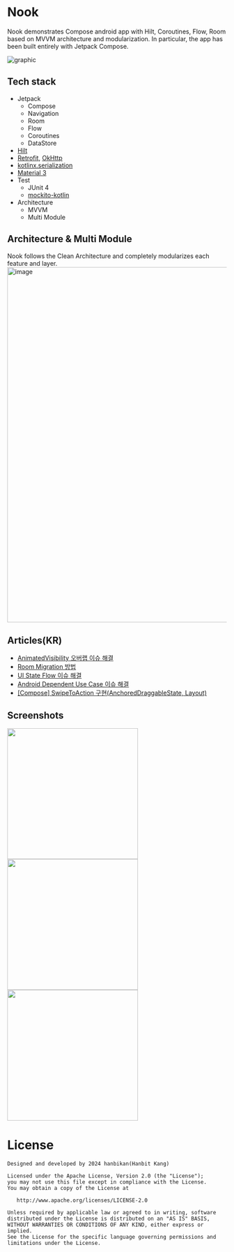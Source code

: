 # Nook

Nook demonstrates Compose android app with Hilt, Coroutines, Flow, Room based on MVVM architecture and modularization. In particular, the app has been built entirely with Jetpack Compose.

![graphic](https://github.com/hanbikan/Nook/assets/58168528/44e663ee-c7df-4106-8db8-aa74bbbef30d)

## Tech stack

- Jetpack
  - Compose
  - Navigation
  - Room
  - Flow
  - Coroutines
  - DataStore
- [Hilt](https://dagger.dev/hilt/)
- [Retrofit](https://github.com/square/retrofit), [OkHttp](https://square.github.io/okhttp/)
- [kotlinx.serialization](https://github.com/Kotlin/kotlinx.serialization)
- [Material 3](https://m3.material.io/)
- Test
  - JUnit 4
  - [mockito-kotlin](https://github.com/mockito/mockito-kotlin)
- Architecture
  - MVVM
  - Multi Module

## Architecture & Multi Module
Nook follows the Clean Architecture and completely modularizes each feature and layer.
<img width="815" alt="image" src="https://github.com/hanbikan/Nook/assets/58168528/92c8a1e2-7099-49b3-b80a-075208579bc2">

## Articles(KR)
- [AnimatedVisibility 오버랩 이슈 해결](https://rccode.tistory.com/379)
- [Room Migration 방법](https://rccode.tistory.com/381)
- [UI State Flow 이슈 해결](https://rccode.tistory.com/384)
- [Android Dependent Use Case 이슈 해결](https://rccode.tistory.com/385)
- [[Compose] SwipeToAction 구현(AnchoredDraggableState, Layout)](https://rccode.tistory.com/388)

## Screenshots
<img width="300" src="https://github.com/hanbikan/Nook/assets/58168528/5ae364ed-76e4-4da5-a23f-85981897ea12"/>

<img width="300" src="https://github.com/hanbikan/Nook/assets/58168528/83e42bc5-5850-41a4-b1fd-a84dd3742e6f"/>

<img width="300" src="https://github.com/hanbikan/Nook/assets/58168528/807b182c-f92e-4d17-bf79-e80764025289"/>


# License
```
Designed and developed by 2024 hanbikan(Hanbit Kang)

Licensed under the Apache License, Version 2.0 (the "License");
you may not use this file except in compliance with the License.
You may obtain a copy of the License at

   http://www.apache.org/licenses/LICENSE-2.0

Unless required by applicable law or agreed to in writing, software
distributed under the License is distributed on an "AS IS" BASIS,
WITHOUT WARRANTIES OR CONDITIONS OF ANY KIND, either express or implied.
See the License for the specific language governing permissions and
limitations under the License.
```
